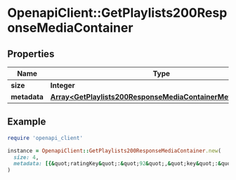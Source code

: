 # OpenapiClient::GetPlaylists200ResponseMediaContainer

## Properties

| Name | Type | Description | Notes |
| ---- | ---- | ----------- | ----- |
| **size** | **Integer** |  | [optional] |
| **metadata** | [**Array&lt;GetPlaylists200ResponseMediaContainerMetadataInner&gt;**](GetPlaylists200ResponseMediaContainerMetadataInner.md) |  | [optional] |

## Example

```ruby
require 'openapi_client'

instance = OpenapiClient::GetPlaylists200ResponseMediaContainer.new(
  size: 4,
  metadata: [{&quot;ratingKey&quot;:&quot;92&quot;,&quot;key&quot;:&quot;/playlists/92/items&quot;,&quot;guid&quot;:&quot;com.plexapp.agents.none://7ca5aaef-58e8-4828-9e21-c009c97f2903&quot;,&quot;type&quot;:&quot;playlist&quot;,&quot;title&quot;:&quot;Static Playlist&quot;,&quot;summary&quot;:&quot;A Great Playlist&quot;,&quot;smart&quot;:false,&quot;playlistType&quot;:&quot;video&quot;,&quot;composite&quot;:&quot;/playlists/92/composite/1705716440&quot;,&quot;icon&quot;:&quot;playlist://image.smart&quot;,&quot;viewCount&quot;:1,&quot;lastViewedAt&quot;:1705716298,&quot;duration&quot;:7328000,&quot;leafCount&quot;:32,&quot;addedAt&quot;:1705716298,&quot;updatedAt&quot;:1705716440}]
)
```

